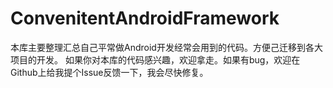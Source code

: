 # ConvenitentAndroidFramework
本库主要整理汇总自己平常做Android开发经常会用到的代码。方便己迁移到各大项目的开发。
如果你对本库的代码感兴趣，欢迎拿走。如果有bug，欢迎在Github上给我提个Issue反馈一下，我会尽快修复。
